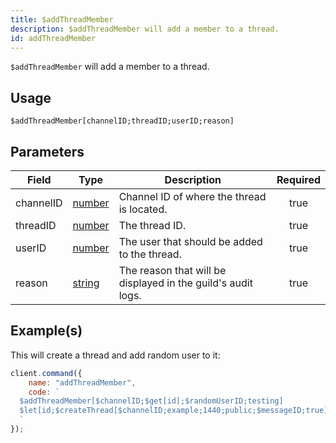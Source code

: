 ```yaml
---
title: $addThreadMember
description: $addThreadMember will add a member to a thread.
id: addThreadMember
---
```


`$addThreadMember` will add a member to a thread.

## Usage

```aoi
$addThreadMember[channelID;threadID;userID;reason]
```

## Parameters

| Field     | Type                                                                                              | Description                                                  | Required |
| --------- | ------------------------------------------------------------------------------------------------- | ------------------------------------------------------------ | :------: |
| channelID | [number](https://developer.mozilla.org/en-US/docs/Web/JavaScript/Reference/Global_Objects/Number) | Channel ID of where the thread is located.                   |   true   |
| threadID  | [number](https://developer.mozilla.org/en-US/docs/Web/JavaScript/Reference/Global_Objects/Number) | The thread ID.                                               |   true   |
| userID    | [number](https://developer.mozilla.org/en-US/docs/Web/JavaScript/Reference/Global_Objects/Number) | The user that should be added to the thread.                 |   true   |
| reason    | [string](https://developer.mozilla.org/en-US/docs/Web/JavaScript/Reference/Global_Objects/String) | The reason that will be displayed in the guild's audit logs. |   true   |

## Example(s)

This will create a thread and add random user to it:

```javascript
client.command({
    name: "addThreadMember",
    code: `
  $addThreadMember[$channelID;$get[id];$randomUserID;testing]
  $let[id;$createThread[$channelID;example;1440;public;$messageID;true]]  
  `
});
```
